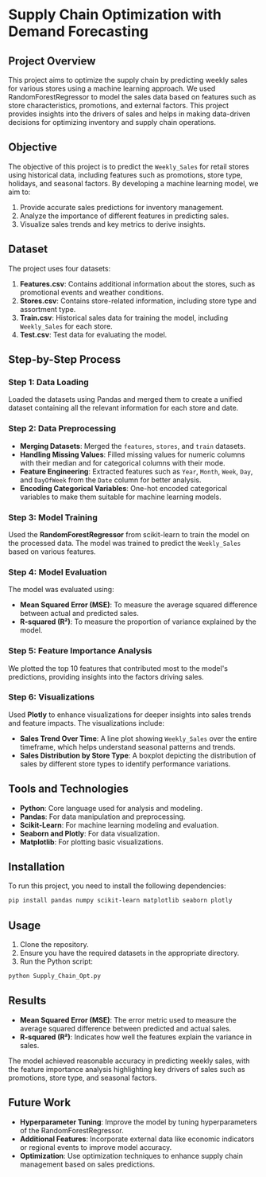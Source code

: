 
# Supply Chain Optimization with Demand Forecasting

## Project Overview
This project aims to optimize the supply chain by predicting weekly sales for various stores using a machine learning approach. We used RandomForestRegressor to model the sales data based on features such as store characteristics, promotions, and external factors. This project provides insights into the drivers of sales and helps in making data-driven decisions for optimizing inventory and supply chain operations.

## Objective
The objective of this project is to predict the `Weekly_Sales` for retail stores using historical data, including features such as promotions, store type, holidays, and seasonal factors. By developing a machine learning model, we aim to:

1. Provide accurate sales predictions for inventory management.
2. Analyze the importance of different features in predicting sales.
3. Visualize sales trends and key metrics to derive insights.

## Dataset
The project uses four datasets:

1. **Features.csv**: Contains additional information about the stores, such as promotional events and weather conditions.
2. **Stores.csv**: Contains store-related information, including store type and assortment type.
3. **Train.csv**: Historical sales data for training the model, including `Weekly_Sales` for each store.
4. **Test.csv**: Test data for evaluating the model.

## Step-by-Step Process

### Step 1: Data Loading
Loaded the datasets using Pandas and merged them to create a unified dataset containing all the relevant information for each store and date.

### Step 2: Data Preprocessing
- **Merging Datasets**: Merged the `features`, `stores`, and `train` datasets.
- **Handling Missing Values**: Filled missing values for numeric columns with their median and for categorical columns with their mode.
- **Feature Engineering**: Extracted features such as `Year`, `Month`, `Week`, `Day`, and `DayOfWeek` from the `Date` column for better analysis.
- **Encoding Categorical Variables**: One-hot encoded categorical variables to make them suitable for machine learning models.

### Step 3: Model Training
Used the **RandomForestRegressor** from scikit-learn to train the model on the processed data. The model was trained to predict the `Weekly_Sales` based on various features.

### Step 4: Model Evaluation
The model was evaluated using:
- **Mean Squared Error (MSE)**: To measure the average squared difference between actual and predicted sales.
- **R-squared (R²)**: To measure the proportion of variance explained by the model.

### Step 5: Feature Importance Analysis
We plotted the top 10 features that contributed most to the model's predictions, providing insights into the factors driving sales.

### Step 6: Visualizations
Used **Plotly** to enhance visualizations for deeper insights into sales trends and feature impacts. The visualizations include:
- **Sales Trend Over Time**: A line plot showing `Weekly_Sales` over the entire timeframe, which helps understand seasonal patterns and trends.
- **Sales Distribution by Store Type**: A boxplot depicting the distribution of sales by different store types to identify performance variations.

## Tools and Technologies
- **Python**: Core language used for analysis and modeling.
- **Pandas**: For data manipulation and preprocessing.
- **Scikit-Learn**: For machine learning modeling and evaluation.
- **Seaborn and Plotly**: For data visualization.
- **Matplotlib**: For plotting basic visualizations.

## Installation
To run this project, you need to install the following dependencies:

```bash
pip install pandas numpy scikit-learn matplotlib seaborn plotly
```

## Usage
1. Clone the repository.
2. Ensure you have the required datasets in the appropriate directory.
3. Run the Python script:

```bash
python Supply_Chain_Opt.py
```

## Results
- **Mean Squared Error (MSE)**: The error metric used to measure the average squared difference between predicted and actual sales.
- **R-squared (R²)**: Indicates how well the features explain the variance in sales.

The model achieved reasonable accuracy in predicting weekly sales, with the feature importance analysis highlighting key drivers of sales such as promotions, store type, and seasonal factors.

## Future Work
- **Hyperparameter Tuning**: Improve the model by tuning hyperparameters of the RandomForestRegressor.
- **Additional Features**: Incorporate external data like economic indicators or regional events to improve model accuracy.
- **Optimization**: Use optimization techniques to enhance supply chain management based on sales predictions.
